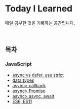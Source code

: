 # Today I Learned
매일 공부한 것을 기록하는 공간입니다.

<br>

## 목차
### JavaScript
- <a href="./JavaScript/2021_01_28.md">async vs defer, use strict</a>
- <a href="./JavaScript/2021_01_29.md">data types</a>
- <a href="./JavaScript/2021_01_31.md">async> callback</a>
- <a href="./JavaScript/2021_02_02.md">async> Promise</a>
- <a href="./JavaScript/2021_02_03.md">async> async, await</a>
- <a href="./JavaScript/2021_02_04.md">ES6, ES11</a>
